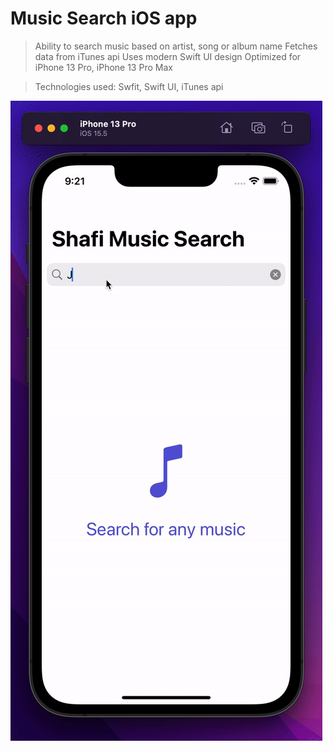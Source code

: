 # Music Search iOS app

> Ability to search music based on artist, song or album name
> Fetches data from iTunes api
> Uses modern Swift UI design
> Optimized for iPhone 13 Pro, iPhone 13 Pro Max

> Technologies used: Swfit, Swift UI, iTunes api



![main](https://github.com/shafihaque7/Music-Search/blob/main/demo.gif)
